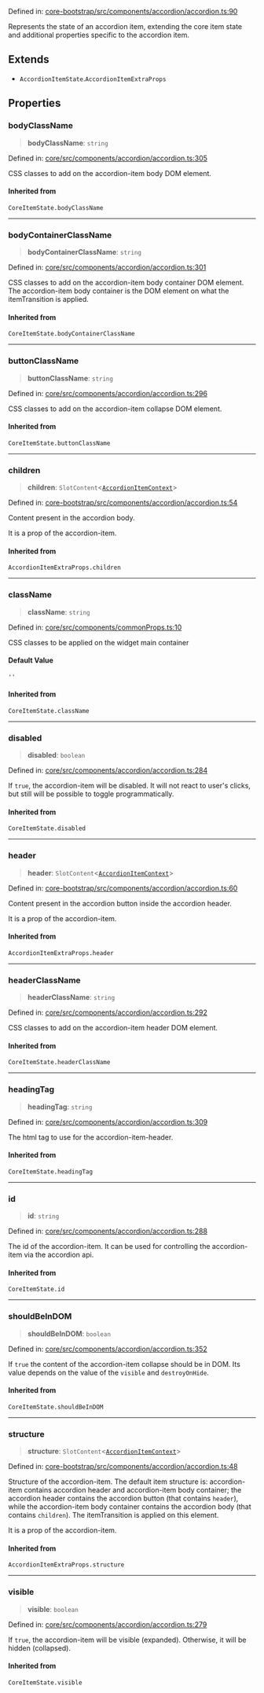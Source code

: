 Defined in: [core-bootstrap/src/components/accordion/accordion.ts:90](https://github.com/AmadeusITGroup/AgnosUI/blob/f5f42f948640d6aad6bfb939a9a252c8c8e58694/core-bootstrap/src/components/accordion/accordion.ts#L90)

Represents the state of an accordion item, extending the core item state and additional properties specific to the accordion item.

## Extends

- `AccordionItemState`.`AccordionItemExtraProps`

## Properties

### bodyClassName

> **bodyClassName**: `string`

Defined in: [core/src/components/accordion/accordion.ts:305](https://github.com/AmadeusITGroup/AgnosUI/blob/f5f42f948640d6aad6bfb939a9a252c8c8e58694/core/src/components/accordion/accordion.ts#L305)

CSS classes to add on the accordion-item body DOM element.

#### Inherited from

`CoreItemState.bodyClassName`

***

### bodyContainerClassName

> **bodyContainerClassName**: `string`

Defined in: [core/src/components/accordion/accordion.ts:301](https://github.com/AmadeusITGroup/AgnosUI/blob/f5f42f948640d6aad6bfb939a9a252c8c8e58694/core/src/components/accordion/accordion.ts#L301)

CSS classes to add on the accordion-item body container DOM element.
The accordion-item body container is the DOM element on what the itemTransition is applied.

#### Inherited from

`CoreItemState.bodyContainerClassName`

***

### buttonClassName

> **buttonClassName**: `string`

Defined in: [core/src/components/accordion/accordion.ts:296](https://github.com/AmadeusITGroup/AgnosUI/blob/f5f42f948640d6aad6bfb939a9a252c8c8e58694/core/src/components/accordion/accordion.ts#L296)

CSS classes to add on the accordion-item collapse DOM element.

#### Inherited from

`CoreItemState.buttonClassName`

***

### children

> **children**: `SlotContent`\<[`AccordionItemContext`](AccordionItemContext.md)\>

Defined in: [core-bootstrap/src/components/accordion/accordion.ts:54](https://github.com/AmadeusITGroup/AgnosUI/blob/f5f42f948640d6aad6bfb939a9a252c8c8e58694/core-bootstrap/src/components/accordion/accordion.ts#L54)

Content present in the accordion body.

It is a prop of the accordion-item.

#### Inherited from

`AccordionItemExtraProps.children`

***

### className

> **className**: `string`

Defined in: [core/src/components/commonProps.ts:10](https://github.com/AmadeusITGroup/AgnosUI/blob/f5f42f948640d6aad6bfb939a9a252c8c8e58694/core/src/components/commonProps.ts#L10)

CSS classes to be applied on the widget main container

#### Default Value

`''`

#### Inherited from

`CoreItemState.className`

***

### disabled

> **disabled**: `boolean`

Defined in: [core/src/components/accordion/accordion.ts:284](https://github.com/AmadeusITGroup/AgnosUI/blob/f5f42f948640d6aad6bfb939a9a252c8c8e58694/core/src/components/accordion/accordion.ts#L284)

If `true`, the accordion-item will be disabled.
It will not react to user's clicks, but still will be possible to toggle programmatically.

#### Inherited from

`CoreItemState.disabled`

***

### header

> **header**: `SlotContent`\<[`AccordionItemContext`](AccordionItemContext.md)\>

Defined in: [core-bootstrap/src/components/accordion/accordion.ts:60](https://github.com/AmadeusITGroup/AgnosUI/blob/f5f42f948640d6aad6bfb939a9a252c8c8e58694/core-bootstrap/src/components/accordion/accordion.ts#L60)

Content present in the accordion button inside the accordion header.

It is a prop of the accordion-item.

#### Inherited from

`AccordionItemExtraProps.header`

***

### headerClassName

> **headerClassName**: `string`

Defined in: [core/src/components/accordion/accordion.ts:292](https://github.com/AmadeusITGroup/AgnosUI/blob/f5f42f948640d6aad6bfb939a9a252c8c8e58694/core/src/components/accordion/accordion.ts#L292)

CSS classes to add on the accordion-item header DOM element.

#### Inherited from

`CoreItemState.headerClassName`

***

### headingTag

> **headingTag**: `string`

Defined in: [core/src/components/accordion/accordion.ts:309](https://github.com/AmadeusITGroup/AgnosUI/blob/f5f42f948640d6aad6bfb939a9a252c8c8e58694/core/src/components/accordion/accordion.ts#L309)

The html tag to use for the accordion-item-header.

#### Inherited from

`CoreItemState.headingTag`

***

### id

> **id**: `string`

Defined in: [core/src/components/accordion/accordion.ts:288](https://github.com/AmadeusITGroup/AgnosUI/blob/f5f42f948640d6aad6bfb939a9a252c8c8e58694/core/src/components/accordion/accordion.ts#L288)

The id of the accordion-item. It can be used for controlling the accordion-item via the accordion api.

#### Inherited from

`CoreItemState.id`

***

### shouldBeInDOM

> **shouldBeInDOM**: `boolean`

Defined in: [core/src/components/accordion/accordion.ts:352](https://github.com/AmadeusITGroup/AgnosUI/blob/f5f42f948640d6aad6bfb939a9a252c8c8e58694/core/src/components/accordion/accordion.ts#L352)

If `true` the content of the accordion-item collapse should be in DOM. Its value depends on the
value of the `visible` and `destroyOnHide`.

#### Inherited from

`CoreItemState.shouldBeInDOM`

***

### structure

> **structure**: `SlotContent`\<[`AccordionItemContext`](AccordionItemContext.md)\>

Defined in: [core-bootstrap/src/components/accordion/accordion.ts:48](https://github.com/AmadeusITGroup/AgnosUI/blob/f5f42f948640d6aad6bfb939a9a252c8c8e58694/core-bootstrap/src/components/accordion/accordion.ts#L48)

Structure of the accordion-item. The default item structure is: accordion-item
contains accordion header and accordion-item body container; the accordion header contains the accordion button
(that contains `header`), while the accordion-item body container contains the accordion body (that contains `children`).
The itemTransition is applied on this element.

It is a prop of the accordion-item.

#### Inherited from

`AccordionItemExtraProps.structure`

***

### visible

> **visible**: `boolean`

Defined in: [core/src/components/accordion/accordion.ts:279](https://github.com/AmadeusITGroup/AgnosUI/blob/f5f42f948640d6aad6bfb939a9a252c8c8e58694/core/src/components/accordion/accordion.ts#L279)

If `true`, the accordion-item will be visible (expanded). Otherwise, it will be hidden (collapsed).

#### Inherited from

`CoreItemState.visible`
